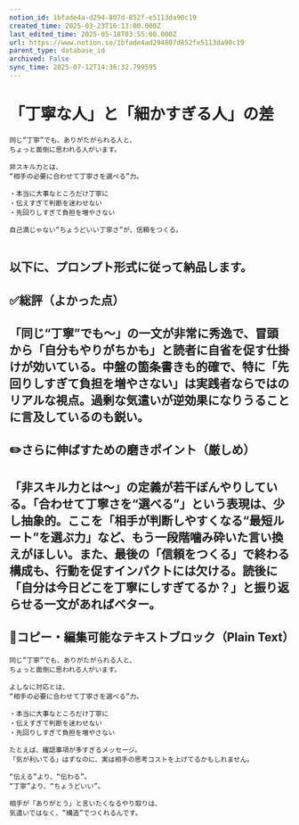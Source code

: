 ```yaml
---
notion_id: 1bfade4a-d294-807d-852f-e5113da90c19
created_time: 2025-03-23T16:13:00.000Z
last_edited_time: 2025-05-18T03:55:00.000Z
url: https://www.notion.so/1bfade4ad294807d852fe5113da90c19
parent_type: database_id
archived: False
sync_time: 2025-07-12T14:36:32.799595
---
```


# 「丁寧な人」と「細かすぎる人」の差

```plain text
同じ“丁寧”でも、ありがたがられる人と、
ちょっと面倒に思われる人がいます。

非スキル力とは、
“相手の必要に合わせて丁寧さを選べる”力。

・本当に大事なところだけ丁寧に
・伝えすぎて判断を迷わせない
・先回りしすぎて負担を増やさない

自己満じゃない“ちょうどいい丁寧さ”が、信頼をつくる。


```
以下に、プロンプト形式に従って納品します。
---
## ✅総評（よかった点）
「同じ“丁寧”でも～」の一文が非常に秀逸で、冒頭から「自分もやりがちかも」と読者に自省を促す仕掛けが効いている。中盤の箇条書きも的確で、特に「先回りしすぎて負担を増やさない」は実践者ならではのリアルな視点。過剰な気遣いが逆効果になりうることに言及しているのも鋭い。
---
## ✏️さらに伸ばすための磨きポイント（厳しめ）
「非スキル力とは～」の定義が若干ぼんやりしている。「合わせて丁寧さを“選べる”」という表現は、少し抽象的。ここを「相手が判断しやすくなる“最短ルート”を選ぶ力」など、もう一段階噛み砕いた言い換えがほしい。また、最後の「信頼をつくる」で終わる構成も、行動を促すインパクトには欠ける。読後に「自分は今日どこを丁寧にしすぎてるか？」と振り返らせる一文があればベター。
---
## 📄コピー・編集可能なテキストブロック（Plain Text）
```plain text
同じ“丁寧”でも、ありがたがられる人と、
ちょっと面倒に思われる人がいます。

よしなに対応とは、
“相手の必要に合わせて丁寧さを選べる”力。

・本当に大事なところだけ丁寧に
・伝えすぎて判断を迷わせない
・先回りしすぎて負担を増やさない

たとえば、確認事項が多すぎるメッセージ。
「気が利いてる」はずなのに、実は相手の思考コストを上げてるかもしれません。

“伝える”より、“伝わる”。
“丁寧”より、“ちょうどいい”。

相手が「ありがとう」と言いたくなるやり取りは、
気遣いではなく、“構造”でつくれるんです。

```